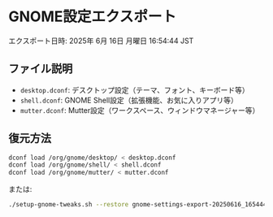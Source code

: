 # GNOME設定エクスポート

エクスポート日時: 2025年  6月 16日 月曜日 16:54:44 JST

## ファイル説明
- `desktop.dconf`: デスクトップ設定（テーマ、フォント、キーボード等）
- `shell.dconf`: GNOME Shell設定（拡張機能、お気に入りアプリ等）
- `mutter.dconf`: Mutter設定（ワークスペース、ウィンドウマネージャー等）

## 復元方法
```bash
dconf load /org/gnome/desktop/ < desktop.dconf
dconf load /org/gnome/shell/ < shell.dconf
dconf load /org/gnome/mutter/ < mutter.dconf
```

または:
```bash
./setup-gnome-tweaks.sh --restore gnome-settings-export-20250616_165444
```
